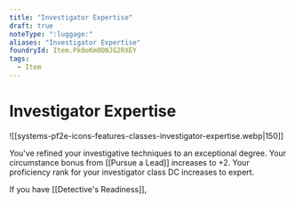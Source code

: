 ```yaml
---
title: "Investigator Expertise"
draft: true
noteType: ":luggage:"
aliases: "Investigator Expertise"
foundryId: Item.Pk0oKm0DNJG2RXEY
tags:
  - Item
---
```


# Investigator Expertise
![[systems-pf2e-icons-features-classes-investigator-expertise.webp|150]]

You've refined your investigative techniques to an exceptional degree. Your circumstance bonus from [[Pursue a Lead]] increases to +2. Your proficiency rank for your investigator class DC increases to expert.

If you have [[Detective's Readiness]], 
